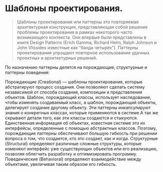 # Шаблоны проектирования.

> Шаблоны проектирования или паттерны это 
повторяемая архитектурная конструкция, представляющая собой решение проблемы проектирования в рамках некоторого часто
возникающего контекста. Они впервые были представлены в книге Design Patterns (Erich
Gamma, Richard Helm, Ralph Johnson и John Vlissides известные как “банда четырёх”).
Паттерны проектирования упрощают повторное использование удачных проектных и
архитектурных решений.

По назначению паттерны делятся на порождающие, структурные и паттерны поведения:

Порождающие (Creational) — шаблоны проектирования, которые абстрагируют процесс
создания. Они позволяют сделать систему независимой от способа создания, композиции
и представления объектов. Шаблон, порождающий классы, использует наследование,
чтобы изменять создаваемый класс, а шаблон, порождающий объекты, делегирует
создание другому объекту.
Эти паттерны инкапсулируют знания о конкретных классах, которые применяются в
системе.А так же скрывают детали того, как эти классы создаются и стыкуются.
Единственная информация об объектах, известная системе это
их интерфейсы,
определенные с помощью абстрактных классов. Поэтому, порождающие паттерны
обеспечивают большую гибкость при решении вопроса о том, что создается, кто это
создает, как и когда.
Структурные (Structural) определяют различные сложные структуры, которые
изменяют интерфейс уже существующих объектов или его реализацию, позволяя
облегчить разработку и оптимизировать программу.
Поведенческие (Behavioral) определяют взаимодействие между объектами, увеличивая
таким образом его гибкость.